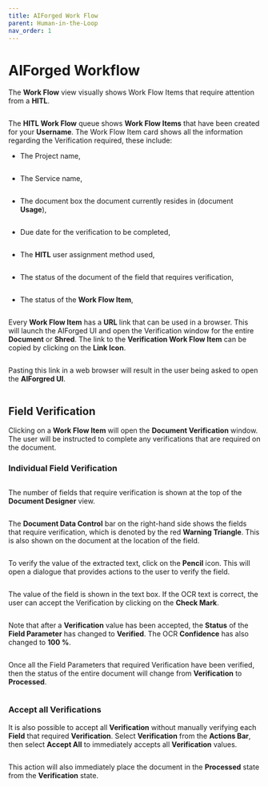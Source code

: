 ```yaml
---
title: AIForged Work Flow
parent: Human-in-the-Loop
nav_order: 1
---
```


# AIForged Workflow

The **Work Flow** view visually shows Work Flow Items that require attention from a **HITL**.

<figure><img src="../.gitbook/assets/image (31) (1).png" alt=""><figcaption></figcaption></figure>

The **HITL Work Flow** queue shows **Work Flow Items** that have been created for your **Username**. The Work Flow Item card shows all the information regarding the Verification required, these include:

*   The Project name,

    <figure><img src="../.gitbook/assets/image (46) (1).png" alt=""><figcaption></figcaption></figure>
*   The Service name,

    <figure><img src="../.gitbook/assets/image (3) (1) (2).png" alt=""><figcaption></figcaption></figure>
*   The document box the document currently resides in (document **Usage**),

    <figure><img src="../.gitbook/assets/image (58).png" alt=""><figcaption></figcaption></figure>
*   Due date for the verification to be completed,

    <figure><img src="../.gitbook/assets/image (54) (1).png" alt=""><figcaption></figcaption></figure>
*   The **HITL** user assignment method used,

    <figure><img src="../.gitbook/assets/image (12) (3) (2).png" alt=""><figcaption></figcaption></figure>
*   The status of the document of the field that requires verification,

    <figure><img src="../.gitbook/assets/image (9) (2).png" alt=""><figcaption></figcaption></figure>
*   The status of the **Work Flow Item**,

    <figure><img src="../.gitbook/assets/image (13) (1) (1).png" alt=""><figcaption></figcaption></figure>

Every **Work Flow Item** has a **URL** link that can be used in a browser. This will launch the AIForged UI and open the Verification window for the entire **Document** or **Shred**. The link to the **Verification Work Flow Item** can be copied by clicking on the **Link Icon**.

<figure><img src="../.gitbook/assets/image (47) (1).png" alt=""><figcaption></figcaption></figure>

Pasting this link in a web browser will result in the user being asked to open the **AIForgred UI**.

<figure><img src="../.gitbook/assets/image (37) (1).png" alt=""><figcaption></figcaption></figure>

## Field Verification

Clicking on a **Work Flow Item** will open the **Document Verification** window. The user will be instructed to complete any verifications that are required on the document.

### Individual Field Verification

<figure><img src="../.gitbook/assets/image (49) (1).png" alt=""><figcaption></figcaption></figure>

The number of fields that require verification is shown at the top of the **Document Designer** view.

<figure><img src="../.gitbook/assets/image (36) (1).png" alt=""><figcaption></figcaption></figure>

The **Document Data Control** bar on the right-hand side shows the fields that require verification, which is denoted by the red **Warning Triangle**. This is also shown on the document at the location of the field.

<figure><img src="../.gitbook/assets/image (21) (1) (1).png" alt=""><figcaption></figcaption></figure>

To verify the value of the extracted text, click on the **Pencil** icon. This will open a dialogue that provides actions to the user to verify the field.

<figure><img src="../.gitbook/assets/image (62).png" alt=""><figcaption></figcaption></figure>

The value of the field is shown in the text box. If the OCR text is correct, the user can accept the Verification by clicking on the **Check Mark**.

<figure><img src="../.gitbook/assets/image (15) (1) (1) (1).png" alt=""><figcaption></figcaption></figure>

Note that after a **Verification** value has been accepted, the **Status** of the **Field Parameter** has changed to **Verified**. The OCR **Confidence** has also changed to **100 %**.

<figure><img src="../.gitbook/assets/image (19) (1) (1).png" alt=""><figcaption></figcaption></figure>

Once all the Field Parameters that required Verification have been verified, then the status of the entire document will change from **Verification** to **Processed**.

<figure><img src="../.gitbook/assets/image (8) (3) (1).png" alt=""><figcaption></figcaption></figure>

### Accept all Verifications

It is also possible to accept all **Verification** without manually verifying each **Field** that required **Verification**. Select **Verification** from the **Actions Bar**, then select **Accept All** to immediately accepts all **Verification** values.

<figure><img src="../.gitbook/assets/image (50) (1).png" alt=""><figcaption></figcaption></figure>

This action will also immediately place the document in the **Processed** state from the **Verification** state.

<figure><img src="../.gitbook/assets/image (7) (4).png" alt=""><figcaption></figcaption></figure>
